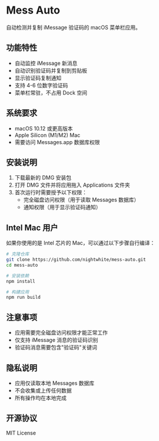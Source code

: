 # Mess Auto

自动检测并复制 iMessage 验证码的 macOS 菜单栏应用。

## 功能特性

- 自动监控 iMessage 新消息
- 自动识别验证码并复制到剪贴板
- 显示验证码复制通知
- 支持 4-6 位数字验证码
- 菜单栏常驻，不占用 Dock 空间

## 系统要求

- macOS 10.12 或更高版本
- Apple Silicon (M1/M2) Mac
- 需要访问 Messages.app 数据库权限

## 安装说明

1. 下载最新的 DMG 安装包
2. 打开 DMG 文件并将应用拖入 Applications 文件夹
3. 首次运行时需要授予以下权限：
   - 完全磁盘访问权限（用于读取 Messages 数据库）
   - 通知权限（用于显示验证码通知）

## Intel Mac 用户

如果你使用的是 Intel 芯片的 Mac，可以通过以下步骤自行编译：

```bash
# 克隆仓库
git clone https://github.com/nightwhite/mess-auto.git
cd mess-auto

# 安装依赖
npm install

# 构建应用
npm run build
```

## 注意事项

- 应用需要完全磁盘访问权限才能正常工作
- 仅支持 iMessage 消息的验证码识别
- 验证码消息需要包含"验证码"关键词

## 隐私说明

- 应用仅读取本地 Messages 数据库
- 不会收集或上传任何数据
- 所有操作均在本地完成

## 开源协议

MIT License
